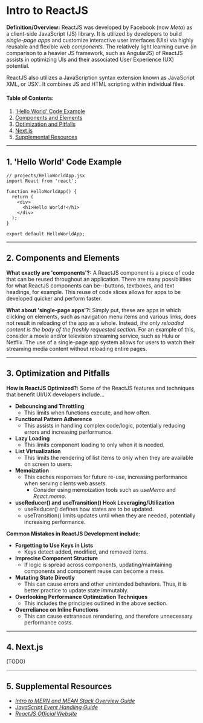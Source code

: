 # Intro to ReactJS

**Definition/Overview:** ReactJS was developed by Facebook (now *Meta*) as a client-side JavaScript (JS) library. It is utilized by developers to build *single-page apps* and customize interactive user interfaces (UIs) via highly reusable and flexible web *components*. The relatively light learning curve (in comparison to a heavier JS framework, such as AngularJS) of ReactJS assists in optimizing UIs and their associated User Experience (UX) potential.
  
ReactJS also utilizes a JavaScription syntax extension known as JavaScript XML, or 'JSX'. It combines JS and HTML scripting within individual files.

#### Table of Contents:

1. ['Hello World' Code Example](#hello-world)
2. [Components and Elements](#components-and-elements)
3. [Optimization and Pitfalls](#optimization-and-pitfalls)
4. [Next.js](#nextjs)
5. [Supplemental Resources](#supplemental)
  
<hr />

## <a name="hello-world">1. 'Hello World' Code Example</a>

```
// projects/HelloWorldApp.jsx
import React from 'react';

function HelloWorldApp() {
  return (
    <div>
      <h1>Hello World!</h1>
    </div>
  );
}

export default HelloWorldApp;
```

<hr />

## <a name="components-and-elements">2. Components and Elements</a>
  
**What exactly are 'components'?:** A ReactJS component is a piece of code that can be reused throughout an application. There are many possibilities for what ReactJS components can be--buttons, textboxes, and text headings, for example. This reuse of code slices allows for apps to be developed quicker and perform faster.
  
**What about 'single-page apps'?:** Simply put, these are apps in which clicking on elements, such as navigation menu items and various links, does not result in reloading of the app as a whole. Instead, *the only reloaded content is the body of the freshly requested section*. For an example of this, consider a movie and/or television streaming service, such as Hulu or Netflix. The use of a single-page app system allows for users to watch their streaming media content without reloading entire pages.
  
<hr />
  
## <a name="optimization-and-pitfalls">3. Optimization and Pitfalls</a>
  
**How is ReactJS Optimized?:** Some of the ReactJS features and techniques that benefit UI/UX developers include...
  
* **Debouncing and Throttling**
  + This limits when functions execute, and how often.
* **Functional Pattern Adherence**
  + This assists in handling complex code/logic, potentially reducing errors and increasing performance.
* **Lazy Loading**
  + This limits component loading to only when it is needed.
* **List Virtualization**
  + This limits the rendering of list items to only when they are available on screen to users.
* **Memoization**
  + This caches responses for future re-use, increasing performance when serving clients web assets.
    - Consider using memoization tools such as *useMemo* and *React.memo*.
* **useReducer() and useTransition() Hook Leveraging/Utilization**
  + useReducer() defines how states are to be updated.
  + useTransition() limits updates until when they are needed, potentially increasing performance.

**Common Mistakes in ReactJS Development include:**  
* **Forgetting to Use Keys in Lists**
  + Keys detect added, modified, and removed items.
* **Imprecise Component Structure**
  + If logic is spread across components, updating/maintaining components and component reuse can become a mess. 
* **Mutating State Directly**
  + This can cause errors and other unintended behaviors. Thus, it is better practice to update state immutably.
* **Overlooking Performance Optimization Techniques**
  + This includes the principles outlined in the above section.
* **Overreliance on Inline Functions**
  + This can cause extraneous rerendering, and therefore unnecessary performance costs.
  
<hr />
  
## 4. <a name="nextjs">Next.js</a>
  
(TODO)
  
<hr />
  
## 5. <a name="supplemental">Supplemental Resources</a>
  
* *[Intro to MERN and MEAN Stack Overview Guide](https://github.com/chaseofthejungle/intro-to-mern-and-mean-stack)*  
* *[JavaScript Event Handling Guide](https://github.com/chaseofthejungle/js-event-handling-guide)*  
* *[ReactJS Official Website](https://react.dev/)*  
